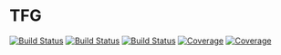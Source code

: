 # TFG

[![Build Status](https://github.com/romanrusset/TFG.jl/actions/workflows/CI.yml/badge.svg?branch=main)](https://github.com/romanrusset/TFG.jl/actions/workflows/CI.yml?query=branch%3Amain)
[![Build Status](https://app.travis-ci.com/romanrusset/TFG.jl.svg?branch=main)](https://app.travis-ci.com/romanrusset/TFG.jl)
[![Build Status](https://ci.appveyor.com/api/projects/status/github/romanrusset/TFG.jl?svg=true)](https://ci.appveyor.com/project/romanrusset/TFG-jl)
[![Coverage](https://codecov.io/gh/romanrusset/TFG.jl/branch/main/graph/badge.svg)](https://codecov.io/gh/romanrusset/TFG.jl)
[![Coverage](https://coveralls.io/repos/github/romanrusset/TFG.jl/badge.svg?branch=main)](https://coveralls.io/github/romanrusset/TFG.jl?branch=main)
